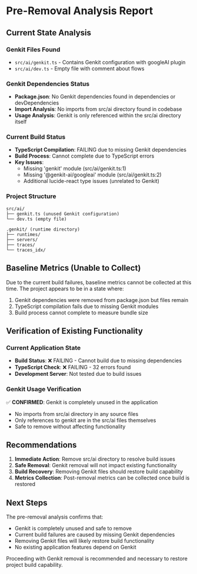 # Pre-Removal Analysis Report

## Current State Analysis

### Genkit Files Found
- `src/ai/genkit.ts` - Contains Genkit configuration with googleAI plugin
- `src/ai/dev.ts` - Empty file with comment about flows

### Genkit Dependencies Status
- **Package.json**: No Genkit dependencies found in dependencies or devDependencies
- **Import Analysis**: No imports from src/ai directory found in codebase
- **Usage Analysis**: Genkit is only referenced within the src/ai directory itself

### Current Build Status
- **TypeScript Compilation**: FAILING due to missing Genkit dependencies
- **Build Process**: Cannot complete due to TypeScript errors
- **Key Issues**:
  - Missing 'genkit' module (src/ai/genkit.ts:1)
  - Missing '@genkit-ai/googleai' module (src/ai/genkit.ts:2)
  - Additional lucide-react type issues (unrelated to Genkit)

### Project Structure
```
src/ai/
├── genkit.ts (unused Genkit configuration)
└── dev.ts (empty file)

.genkit/ (runtime directory)
├── runtimes/
├── servers/
├── traces/
└── traces_idx/
```

## Baseline Metrics (Unable to Collect)

Due to the current build failures, baseline metrics cannot be collected at this time. The project appears to be in a state where:

1. Genkit dependencies were removed from package.json but files remain
2. TypeScript compilation fails due to missing Genkit modules
3. Build process cannot complete to measure bundle size

## Verification of Existing Functionality

### Current Application State
- **Build Status**: ❌ FAILING - Cannot build due to missing dependencies
- **TypeScript Check**: ❌ FAILING - 32 errors found
- **Development Server**: Not tested due to build issues

### Genkit Usage Verification
✅ **CONFIRMED**: Genkit is completely unused in the application
- No imports from src/ai directory in any source files
- Only references to genkit are in the src/ai files themselves
- Safe to remove without affecting functionality

## Recommendations

1. **Immediate Action**: Remove src/ai directory to resolve build issues
2. **Safe Removal**: Genkit removal will not impact existing functionality
3. **Build Recovery**: Removing Genkit files should restore build capability
4. **Metrics Collection**: Post-removal metrics can be collected once build is restored

## Next Steps

The pre-removal analysis confirms that:
- Genkit is completely unused and safe to remove
- Current build failures are caused by missing Genkit dependencies
- Removing Genkit files will likely restore build functionality
- No existing application features depend on Genkit

Proceeding with Genkit removal is recommended and necessary to restore project build capability.